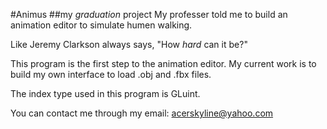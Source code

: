 #Animus
##my _graduation_ project
My professer told me to build an animation editor to simulate humen walking.

Like Jeremy Clarkson always says, "How _hard_ can it be?"

This program is the first step to the animation editor. My current work is to build my own interface to load .obj and .fbx files. 

The index type used in this program is GLuint. 

You can contact me through my email: 
acerskyline@yahoo.com